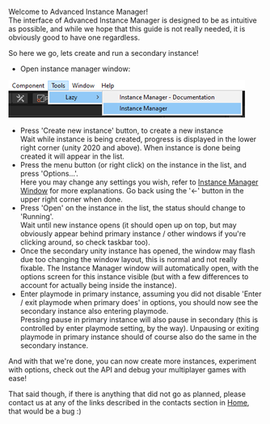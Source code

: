 Welcome to Advanced Instance Manager!\
The interface of Advanced Instance Manager is designed to be as intuitive as possible, and while we hope that this guide is not really needed, it is obviously good to have one regardless.

So here we go, lets create and run a secondary instance!

* Open instance manager window:

![](image/menu.png)

* Press 'Create new instance' button, to create a new instance\
  Wait while instance is being created, progress is displayed in the lower right corner (unity 2020 and above). When instance is done being created it will appear in the list.
* Press the menu button (or right click) on the instance in the list, and press 'Options...'.\
  Here you may change any settings you wish, refer to [Instance Manager Window](InstanceManagerWindowGuide) for more explanations. Go back using the '←' button in the upper right corner when done.
* Press 'Open' on the instance in the list, the status should change to 'Running'.\
  Wait until new instance opens (it should open up on top, but may obviously appear behind primary instance / other windows if you're clicking around, so check taskbar too).
* Once the secondary unity instance has opened, the window may flash due too changing the window layout, this is normal and not really fixable.
  The Instance Manager window will automatically open, with the options screen for this instance visible (but with a few differences to account for actually being inside the instance).
* Enter playmode in primary instance, assuming you did not disable 'Enter / exit playmode when primary does' in options, you should now see the secondary instance also entering playmode.\
  Pressing pause in primary instance will also pause in secondary (this is controlled by enter playmode setting, by the way). Unpausing or exiting playmode in primary instance should of course also do the same in the secondary instance.

And with that we're done, you can now create more instances, experiment with options, check out the API and debug your multiplayer games with ease!

That said though, if there is anything that did not go as planned, please contact us at any of the links described in the contacts section in [Home](home), that would be a bug :)
